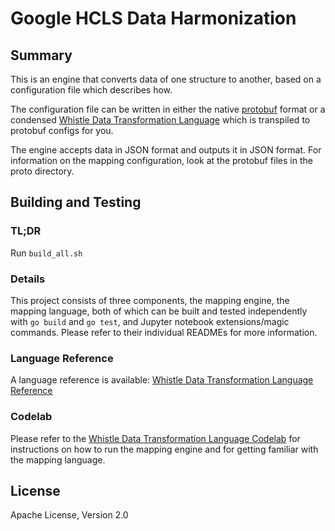 # Google HCLS Data Harmonization

## Summary

This is an engine that converts data of one structure to another, based on a
configuration file which describes how.

The configuration file can be written in either the native
[protobuf](https://developers.google.com/protocol-buffers/docs/overview) format
or a condensed
[Whistle Data Transformation Language](http://github.com/GoogleCloudPlatform/healthcare-data-harmonization/blob/master/mapping_language)
which is transpiled to protobuf configs for you.

The engine accepts data in JSON format and outputs it in JSON format. For
information on the mapping configuration, look at the protobuf files in the
proto directory.

## Building and Testing

### TL;DR

Run `build_all.sh`

### Details

This project consists of three components, the mapping engine, the mapping
language, both of which can be built and tested independently with `go build`
and `go test`, and Jupyter notebook extensions/magic commands. Please refer to
their individual READMEs for more information.

### Language Reference

A language reference is available:
[Whistle Data Transformation Language Reference](http://github.com/GoogleCloudPlatform/healthcare-data-harmonization/blob/master/mapping_language/doc/reference.md)

### Codelab

Please refer to the
[Whistle Data Transformation Language Codelab](http://github.com/GoogleCloudPlatform/healthcare-data-harmonization/blob/master/mapping_language/doc/codelab.md)
for instructions on how to run the mapping engine and for getting familiar with
the mapping language.

## License

Apache License, Version 2.0
